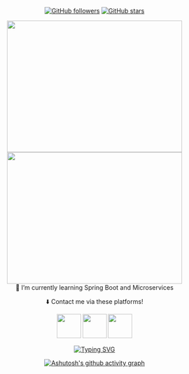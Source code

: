 <!-- ![GitHub stars](https://img.shields.io/github/stars/HilalSolak?style=social) -->
<div align="center">

[![GitHub followers](https://img.shields.io/github/followers/HilalSolak?style=flat&logo=github)](https://github.com/HilalSolak?tab=followers)
[![GitHub stars](https://img.shields.io/github/stars/HilalSolak?style=flat&logo=github&)](https://github.com/HilalSolak?tab=repositories)
  
  
<!--- [![Github visitors](https://visitor-badge.glitch.me/badge?page_id=HilalSolak.visitor-badge)](https://gitHub.com/HilalSolak) -->


<div align="center">
  <img src="https://user-images.githubusercontent.com/56636066/235534527-0e02947a-2bf6-40e7-b372-7653f0bb2b89.gif" width="400" height="300" hspace="20">
  <img src="https://user-images.githubusercontent.com/56636066/235524032-ac3eae09-ebb0-4504-9817-68f38c391237.gif" width="400" height="300" hspace="20">
</div>
  <div align="center">
    🌱 I’m currently learning Spring Boot and Microservices
</div>
  
 ⬇️ Contact me via these platforms!

 <a href="https://www.linkedin.com/in/hilal-solak-a2770b1a6/" target="_blank"><img src="https://user-images.githubusercontent.com/61664693/116171176-f19f5b00-a710-11eb-84e9-b16771b30e2d.png" width="55x"></img></a>
<a href="https://www.instagram.com/hilalsolak.0" target="_blank"><img src="https://user-images.githubusercontent.com/61664693/116333770-b702f480-a7dc-11eb-8654-0378659e4719.png" width="55px"></img></a>
<a href="mailto:hilalsolak869@gmail.com" target="_blank"><img src="https://user-images.githubusercontent.com/61664693/116171180-f237f180-a710-11eb-9aea-560e6d4490b7.png" width="55px"></img></a>




[![Typing SVG](https://readme-typing-svg.demolab.com?font=Ubuntu&size=27&color=e87f00&background=c4f7fc&center=true&vCenter=true&width=750&height=70&lines=The+writing%27s+on+the+wall%3BIt+won%27t+go+away%3BIt%27s+an+Omen%3BYou+just+run+on+automation)](https://www.youtube.com/watch?v=xMVTKOoy1uk)




[![Ashutosh's github activity graph](https://github-readme-activity-graph.cyclic.app/graph?username=HilalSolak&theme=nord)](https://github.com/HilalSolak)
</div>
